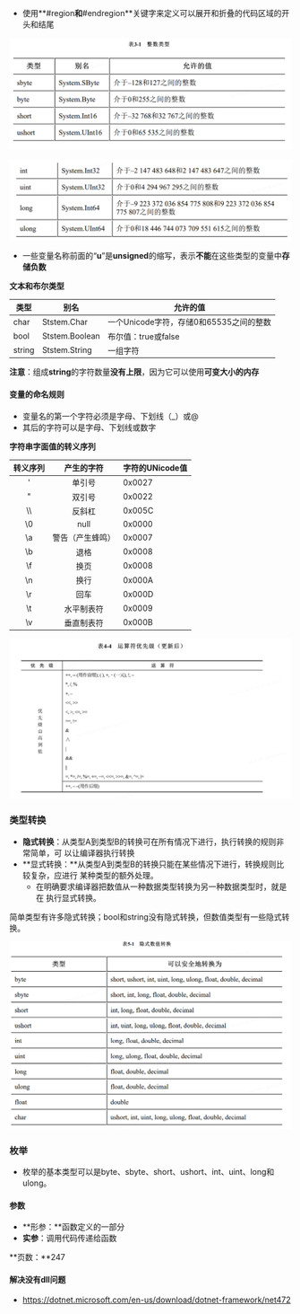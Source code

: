- 使用**#region**和**#endregion**关键字来定义可以展开和折叠的代码区域的开头和结尾



![image-20250307132213991](./.net_C%23.assets/image-20250307132213991.png)

![image-20250307132253558](./.net_C%23.assets/image-20250307132253558.png)



- 一些变量名称前面的“**u**”是**unsigned**的缩写，表示**不能**在这些类型的变量中**存储负数**



**文本和布尔类型**

| 类型   | 别名           | 允许的值                                |
| ------ | -------------- | --------------------------------------- |
| char   | Ststem.Char    | 一个Unicode字符，存储0和65535之间的整数 |
| bool   | Ststem.Boolean | 布尔值：true或false                     |
| string | Ststem.String  | 一组字符                                |

**注意**：组成**string**的字符数量**没有上限**，因为它可以使用**可变大小的内存**



#### 变量的命名规则

- 变量名的第一个字符必须是字母、下划线（_）或@
- 其后的字符可以是字母、下划线或数字



**字符串字面值的转义序列**

| 转义序列 |    产生的字符    | 字符的UNicode值 |
| :------: | :--------------: | --------------- |
|    \'    |      单引号      | 0x0027          |
|    \"    |      双引号      | 0x0022          |
|   \\\    |      反斜杠      | 0x005C          |
|    \0    |       null       | 0x0000          |
|    \a    | 警告（产生蜂鸣） | 0x0007          |
|    \b    |       退格       | 0x0008          |
|    \f    |       换页       | 0x0008          |
|    \n    |       换行       | 0x000A          |
|    \r    |       回车       | 0x000D          |
|    \t    |    水平制表符    | 0x0009          |
|    \v    |    垂直制表符    | 0x000B          |



![image-20250307141609452](./.net_C%23.assets/image-20250307141609452.png)



### 类型转换

- **隐式转换**：从类型A到类型B的转换可在所有情况下进行，执行转换的规则非常简单，可 以让编译器执行转换
- **显式转换：**从类型A到类型B的转换只能在某些情况下进行，转换规则比较复杂，应进行 某种类型的额外处理。
  - 在明确要求编译器把数值从一种数据类型转换为另一种数据类型时，就是在 执行显式转换。

简单类型有许多隐式转换；bool和string没有隐式转换，但数值类型有一些隐式转换。

![image-20250307144734457](./.net_C%23.assets/image-20250307144734457.png)



### 枚举

- 枚举的基本类型可以是byte、sbyte、short、ushort、int、uint、long和ulong。

#### 参数

- **形参：**函数定义的一部分
- **实参**：调用代码传递给函数

**页数：**247



#### 解决没有dll问题

- https://dotnet.microsoft.com/en-us/download/dotnet-framework/net472